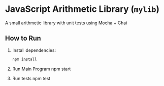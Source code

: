 # JavaScript Arithmetic Library (`mylib`)

A small arithmetic library with unit tests using Mocha + Chai

## How to Run
1. Install dependencies:
   ```bash
   npm install

2. Run Main Program
npm start

3. Run tests
npm test